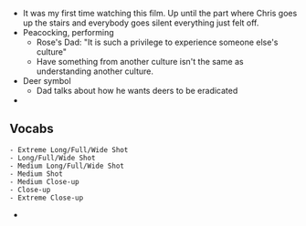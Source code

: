 - It was my first time watching this film. Up until the part where Chris goes up the stairs and everybody goes silent everything just felt off.
- Peacocking, performing
	- Rose's Dad: "It is such a privilege to experience someone else's culture"
	- Have something from another culture isn't the same as understanding another culture.
- Deer symbol
	- Dad talks about how he wants deers to be eradicated
-
## Vocabs
	- Extreme Long/Full/Wide Shot
	- Long/Full/Wide Shot
	- Medium Long/Full/Wide Shot
	- Medium Shot
	- Medium Close-up
	- Close-up
	- Extreme Close-up
-